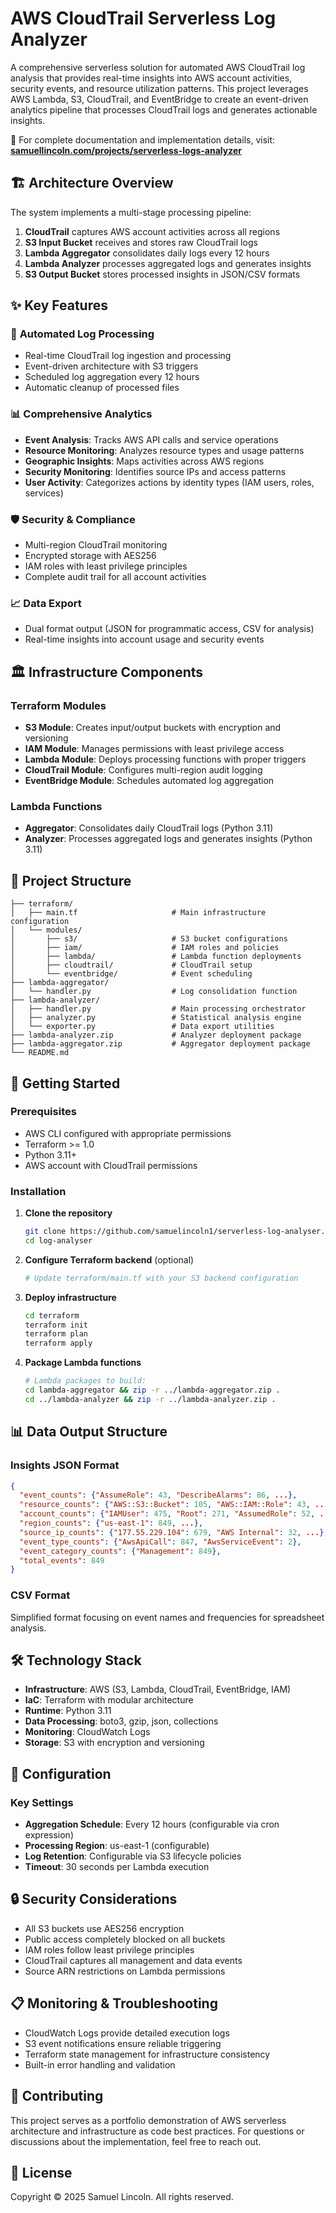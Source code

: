 # AWS CloudTrail Serverless Log Analyzer

A comprehensive serverless solution for automated AWS CloudTrail log analysis that provides real-time insights into AWS account activities, security events, and resource utilization patterns. This project leverages AWS Lambda, S3, CloudTrail, and EventBridge to create an event-driven analytics pipeline that processes CloudTrail logs and generates actionable insights.

📖 For complete documentation and implementation details, visit: **[samuellincoln.com/projects/serverless-logs-analyzer](https://samuellincoln.com/projects/serverless-logs-analyzer)**

## 🏗️ Architecture Overview

The system implements a multi-stage processing pipeline:

1. **CloudTrail** captures AWS account activities across all regions
2. **S3 Input Bucket** receives and stores raw CloudTrail logs
3. **Lambda Aggregator** consolidates daily logs every 12 hours
4. **Lambda Analyzer** processes aggregated logs and generates insights
5. **S3 Output Bucket** stores processed insights in JSON/CSV formats

## ✨ Key Features

### 🔄 **Automated Log Processing**
- Real-time CloudTrail log ingestion and processing
- Event-driven architecture with S3 triggers
- Scheduled log aggregation every 12 hours
- Automatic cleanup of processed files

### 📊 **Comprehensive Analytics**
- **Event Analysis**: Tracks AWS API calls and service operations
- **Resource Monitoring**: Analyzes resource types and usage patterns
- **Geographic Insights**: Maps activities across AWS regions
- **Security Monitoring**: Identifies source IPs and access patterns
- **User Activity**: Categorizes actions by identity types (IAM users, roles, services)

### 🛡️ **Security & Compliance**
- Multi-region CloudTrail monitoring
- Encrypted storage with AES256
- IAM roles with least privilege principles
- Complete audit trail for all account activities

### 📈 **Data Export**
- Dual format output (JSON for programmatic access, CSV for analysis)
- Real-time insights into account usage and security events

## 🏛️ Infrastructure Components

### **Terraform Modules**
- **S3 Module**: Creates input/output buckets with encryption and versioning
- **IAM Module**: Manages permissions with least privilege access
- **Lambda Module**: Deploys processing functions with proper triggers
- **CloudTrail Module**: Configures multi-region audit logging
- **EventBridge Module**: Schedules automated log aggregation

### **Lambda Functions**
- **Aggregator**: Consolidates daily CloudTrail logs (Python 3.11)
- **Analyzer**: Processes aggregated logs and generates insights (Python 3.11)

## 📁 Project Structure

```
├── terraform/
│   ├── main.tf                     # Main infrastructure configuration
│   └── modules/
│       ├── s3/                     # S3 bucket configurations
│       ├── iam/                    # IAM roles and policies
│       ├── lambda/                 # Lambda function deployments
│       ├── cloudtrail/             # CloudTrail setup
│       └── eventbridge/            # Event scheduling
├── lambda-aggregator/
│   └── handler.py                  # Log consolidation function
├── lambda-analyzer/
│   ├── handler.py                  # Main processing orchestrator
│   ├── analyzer.py                 # Statistical analysis engine
│   └── exporter.py                 # Data export utilities
├── lambda-analyzer.zip             # Analyzer deployment package
├── lambda-aggregator.zip           # Aggregator deployment package
└── README.md
```

## 🚀 Getting Started

### Prerequisites
- AWS CLI configured with appropriate permissions
- Terraform >= 1.0
- Python 3.11+
- AWS account with CloudTrail permissions

### Installation

1. **Clone the repository**
   ```bash
   git clone https://github.com/samuelincoln1/serverless-log-analyser.git
   cd log-analyser
   ```

2. **Configure Terraform backend** (optional)
   ```bash
   # Update terraform/main.tf with your S3 backend configuration
   ```

3. **Deploy infrastructure**
   ```bash
   cd terraform
   terraform init
   terraform plan
   terraform apply
   ```

4. **Package Lambda functions** 
   ```bash
   # Lambda packages to build:
   cd lambda-aggregator && zip -r ../lambda-aggregator.zip .
   cd ../lambda-analyzer && zip -r ../lambda-analyzer.zip .
   ```

## 📊 Data Output Structure

### Insights JSON Format
```json
{
  "event_counts": {"AssumeRole": 43, "DescribeAlarms": 86, ...},
  "resource_counts": {"AWS::S3::Bucket": 105, "AWS::IAM::Role": 43, ...},
  "account_counts": {"IAMUser": 475, "Root": 271, "AssumedRole": 52, ...},
  "region_counts": {"us-east-1": 849, ...},
  "source_ip_counts": {"177.55.229.104": 679, "AWS Internal": 32, ...},
  "event_type_counts": {"AwsApiCall": 847, "AwsServiceEvent": 2},
  "event_category_counts": {"Management": 849},
  "total_events": 849
}
```

### CSV Format
Simplified format focusing on event names and frequencies for spreadsheet analysis.

## 🛠️ Technology Stack

- **Infrastructure**: AWS (S3, Lambda, CloudTrail, EventBridge, IAM)
- **IaC**: Terraform with modular architecture
- **Runtime**: Python 3.11
- **Data Processing**: boto3, gzip, json, collections
- **Monitoring**: CloudWatch Logs
- **Storage**: S3 with encryption and versioning

## 🔧 Configuration

### Key Settings
- **Aggregation Schedule**: Every 12 hours (configurable via cron expression)
- **Processing Region**: us-east-1 (configurable)
- **Log Retention**: Configurable via S3 lifecycle policies
- **Timeout**: 30 seconds per Lambda execution

## 🔒 Security Considerations

- All S3 buckets use AES256 encryption
- Public access completely blocked on all buckets
- IAM roles follow least privilege principles
- CloudTrail captures all management and data events
- Source ARN restrictions on Lambda permissions

## 📋 Monitoring & Troubleshooting

- CloudWatch Logs provide detailed execution logs
- S3 event notifications ensure reliable triggering
- Terraform state management for infrastructure consistency
- Built-in error handling and validation

## 🤝 Contributing

This project serves as a portfolio demonstration of AWS serverless architecture and infrastructure as code best practices. For questions or discussions about the implementation, feel free to reach out.

## 📄 License

Copyright © 2025 Samuel Lincoln. All rights reserved.


